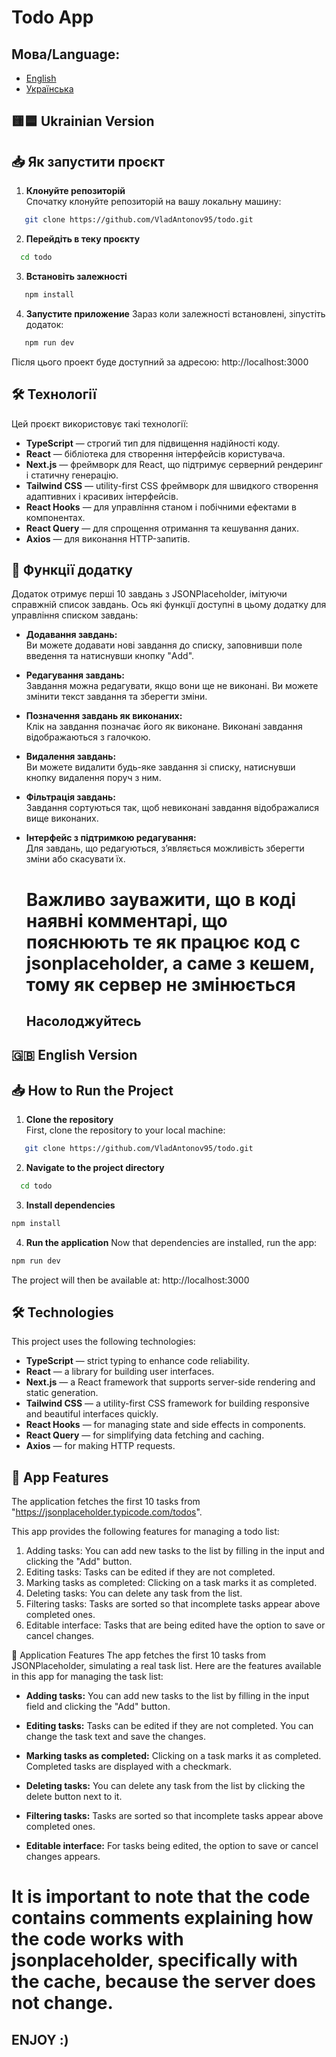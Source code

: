 # Todo App

## Мова/Language:

- [English](#english)
- [Українська](#ukrainian)

## <a name="ukrainian"></a> 🟨🟦 Ukrainian Version

## 📥 Як запустити проєкт

1. **Клонуйте репозиторій**  
   Спочатку клонуйте репозиторій на вашу локальну машину:

```bash
   git clone https://github.com/VladAntonov95/todo.git
```

2. **Перейдіть в теку проєкту**

```bash
  cd todo
```

3. **Встановіть залежності**

```bash
   npm install
```

4. **Запустите приложение**
   Зараз коли залежності встановлені, зіпустіть додаток:

```bash
   npm run dev
```

Після цього проект буде доступний за адресою: http://localhost:3000

## 🛠 Технології

Цей проєкт використовує такі технології:

- **TypeScript** — строгий тип для підвищення надійності коду.
- **React** — бібліотека для створення інтерфейсів користувача.
- **Next.js** — фреймворк для React, що підтримує серверний рендеринг і статичну генерацію.
- **Tailwind CSS** — utility-first CSS фреймворк для швидкого створення адаптивних і красивих інтерфейсів.
- **React Hooks** — для управління станом і побічними ефектами в компонентах.
- **React Query** — для спрощення отримання та кешування даних.
- **Axios** — для виконання HTTP-запитів.

## 🚀 Функції додатку

Додаток отримує перші 10 завдань з JSONPlaceholder, імітуючи справжній список завдань. Ось які функції доступні в цьому додатку для управління списком завдань:

- **Додавання завдань:**  
  Ви можете додавати нові завдання до списку, заповнивши поле введення та натиснувши кнопку "Add".

- **Редагування завдань:**  
  Завдання можна редагувати, якщо вони ще не виконані. Ви можете змінити текст завдання та зберегти зміни.

- **Позначення завдань як виконаних:**  
  Клік на завдання позначає його як виконане. Виконані завдання відображаються з галочкою.

- **Видалення завдань:**  
  Ви можете видалити будь-яке завдання зі списку, натиснувши кнопку видалення поруч з ним.

- **Фільтрація завдань:**  
  Завдання сортуються так, щоб невиконані завдання відображалися вище виконаних.

- **Інтерфейс з підтримкою редагування:**  
  Для завдань, що редагуються, з’являється можливість зберегти зміни або скасувати їх.

  # Важливо зауважити, що в коді наявні комментарі, що пояснюють те як працює код с jsonplaceholder, а саме з кешем, тому як сервер не змінюється

  ## Насолоджуйтесь

## <a name="english"></a> 🇬🇧 English Version

## 📥 How to Run the Project

1. **Clone the repository**  
   First, clone the repository to your local machine:

```bash
   git clone https://github.com/VladAntonov95/todo.git
```

2. **Navigate to the project directory**

```bash
  cd todo
```

3. **Install dependencies**

```bash
npm install
```

4. **Run the application**
   Now that dependencies are installed, run the app:

```bash
npm run dev
```

The project will then be available at: http://localhost:3000

## 🛠 Technologies

This project uses the following technologies:

- **TypeScript** — strict typing to enhance code reliability.
- **React** — a library for building user interfaces.
- **Next.js** — a React framework that supports server-side rendering and static generation.
- **Tailwind CSS** — a utility-first CSS framework for building responsive and beautiful interfaces quickly.
- **React Hooks** — for managing state and side effects in components.
- **React Query** — for simplifying data fetching and caching.
- **Axios** — for making HTTP requests.

## 🚀 App Features

The application fetches the first 10 tasks from "https://jsonplaceholder.typicode.com/todos".

This app provides the following features for managing a todo list:

1. Adding tasks: You can add new tasks to the list by filling in the input and clicking the "Add" button.
2. Editing tasks: Tasks can be edited if they are not completed.
3. Marking tasks as completed: Clicking on a task marks it as completed.
4. Deleting tasks: You can delete any task from the list.
5. Filtering tasks: Tasks are sorted so that incomplete tasks appear above completed ones.
6. Editable interface: Tasks that are being edited have the option to save or cancel changes.

🚀 Application Features
The app fetches the first 10 tasks from JSONPlaceholder, simulating a real task list. Here are the features available in this app for managing the task list:

- **Adding tasks:**
  You can add new tasks to the list by filling in the input field and clicking the "Add" button.

- **Editing tasks:**
  Tasks can be edited if they are not completed. You can change the task text and save the changes.

- **Marking tasks as completed:**
  Clicking on a task marks it as completed. Completed tasks are displayed with a checkmark.

- **Deleting tasks:**
  You can delete any task from the list by clicking the delete button next to it.

- **Filtering tasks:**
  Tasks are sorted so that incomplete tasks appear above completed ones.

- **Editable interface:**
  For tasks being edited, the option to save or cancel changes appears.

# It is important to note that the code contains comments explaining how the code works with jsonplaceholder, specifically with the cache, because the server does not change.

## ENJOY :)
